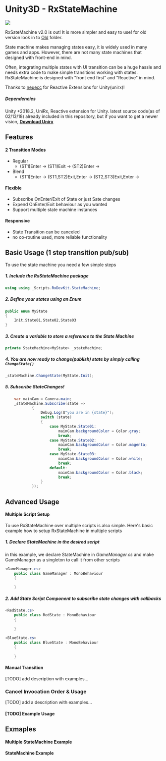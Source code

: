 # Unity3D - RxStateMachine
![](Images/Cancelable.gif)

RxSateMachine v2.0 is out! It is more simpler and easy to use! for old version look in to [Old](https://github.com/sendtogil/RxStateMachine/tree/master/Old) folder.

State machine makes managing states easy, it is widely used in many games and apps.
However, there are not many state machines that designed with front-end in mind.

Often, integrating multiple states with UI transition can be a huge hassle and needs extra code to make simple transitions working with states.
RxStateMachine is designed with "front end first" and "Reactive" in mind.

Thanks to [neuecc](https://github.com/neuecc) for Reactive Extensions for Unity(unirx)!

##### Dependencies

Unity +2018.2, UniRx, Reactive extension for Unity. latest source code(as of 02/13/18) already included in this repository, 
but if you want to get a newer vision, **[Download Unirx](https://assetstore.unity.com/packages/tools/unirx-reactive-extensions-for-unity-17276)**

## Features

#### 2 Transition Modes
* Regular
    * (ST1)Enter -> (ST1)Exit -> (ST2)Enter -> 
* Blend
    * (ST1)Enter -> (ST1,ST2)Exit,Enter -> (ST2,ST3)Exit,Enter ->

#### Flexible
* Subscribe OnEnter/Exit of State or just Sate changes 
* Expend OnEnter/Exit behaviour as you wanted
* Support multiple state machine instances

#### Responsive
* State Transition can be canceled
* no co-routine used, more reliable functionality

## Basic Usage (1 step transition pub/sub)
To use the state machine you need a few simple steps

##### 1. Include the RxStateMachine package

```C#
using using _Scripts.RxDevKit.StateMachine;

```

##### 2. Define your states using an Enum 

```C#
public enum MyState
{
    Init,State01,State02,State03
}
```
##### 3. Create a variable to store a reference to the State Machine 

```C#
private StateMachine<MyState> _stateMachine;
```

##### 4. You are now ready to change(publish) state by simply calling `ChangeState()`
```C#
_stateMachine.ChangeState(MyState.Init);
```

##### 5. Subscribe StateChanges!
```C#
    var mainCam = Camera.main;
	_stateMachine.Subscribe(state =>
			{
				Debug.Log($"you are in {state}");
				switch (state)
				{
					case MyState.State01:
						mainCam.backgroundColor = Color.gray;
						break;
					case MyState.State02:
						mainCam.backgroundColor = Color.magenta;
						break;
					case MyState.State03:
						mainCam.backgroundColor = Color.white;
						break;
					default:
						mainCam.backgroundColor = Color.black;
						break;
				}
			});
```

## Advanced Usage

#### Multiple Script Setup
To use RxStateMachine over multiple scripts is also simple.
Here's basic example how to setup RxStateMachine in multiple scripts




##### 1. Declare StateMachine in the desired script
in this example, we declare StateMachine in *GameManager.cs* and make GameManager as a singleton to call it from other scripts

```C#
<GameManager.cs>
    public class GameManager : MonoBehaviour
    {
      
    }
```

##### 2. Add State Script Component to subscribe state changes with callbacks 

```C#
<RedState.cs>
    public class RedState : MonoBehaviour
    {
       
    }
    
<BlueState.cs>    
    public class BlueState : MonoBehaviour
    {
       
    }
```

#### Manual Transition
[TODO] add description with examples...

### Cancel Invocation Order & Usage
[TODO] add a description with examples...
 
#### [TODO] Example Usage

## Exmaples
#### Multiple StateMachine Example
#### StateMachine Example
